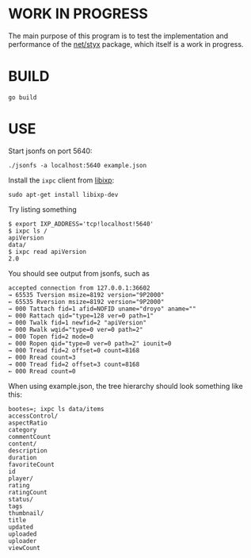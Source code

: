 # WORK IN PROGRESS

The main purpose of this program is to test the implementation
and performance of the [net/styx](https://aqwari.net/net/styx)
package, which itself is a work in progress.

# BUILD

	go build

# USE

Start jsonfs on port 5640:

	./jsonfs -a localhost:5640 example.json

Install the `ixpc` client from [libixp][ixp]:

	sudo apt-get install libixp-dev

Try listing something

	$ export IXP_ADDRESS='tcp!localhost!5640'
	$ ixpc ls /
	apiVersion
	data/
	$ ixpc read apiVersion
	2.0

You should see output from jsonfs, such as

	accepted connection from 127.0.0.1:36602
	→ 65535 Tversion msize=8192 version="9P2000"
	← 65535 Rversion msize=8192 version="9P2000"
	→ 000 Tattach fid=1 afid=NOFID uname="droyo" aname=""
	← 000 Rattach qid="type=128 ver=0 path=1"
	→ 000 Twalk fid=1 newfid=2 "apiVersion"
	← 000 Rwalk wqid="type=0 ver=0 path=2"
	→ 000 Topen fid=2 mode=0
	← 000 Ropen qid="type=0 ver=0 path=2" iounit=0
	→ 000 Tread fid=2 offset=0 count=8168
	← 000 Rread count=3
	→ 000 Tread fid=2 offset=3 count=8168
	← 000 Rread count=0

When using example.json, the tree hierarchy should look
something like this:

	bootes=; ixpc ls data/items
	accessControl/
	aspectRatio
	category
	commentCount
	content/
	description
	duration
	favoriteCount
	id
	player/
	rating
	ratingCount
	status/
	tags
	thumbnail/
	title
	updated
	uploaded
	uploader
	viewCount

[ixp]: https://bitbucket.org/kmaglione/libixp
